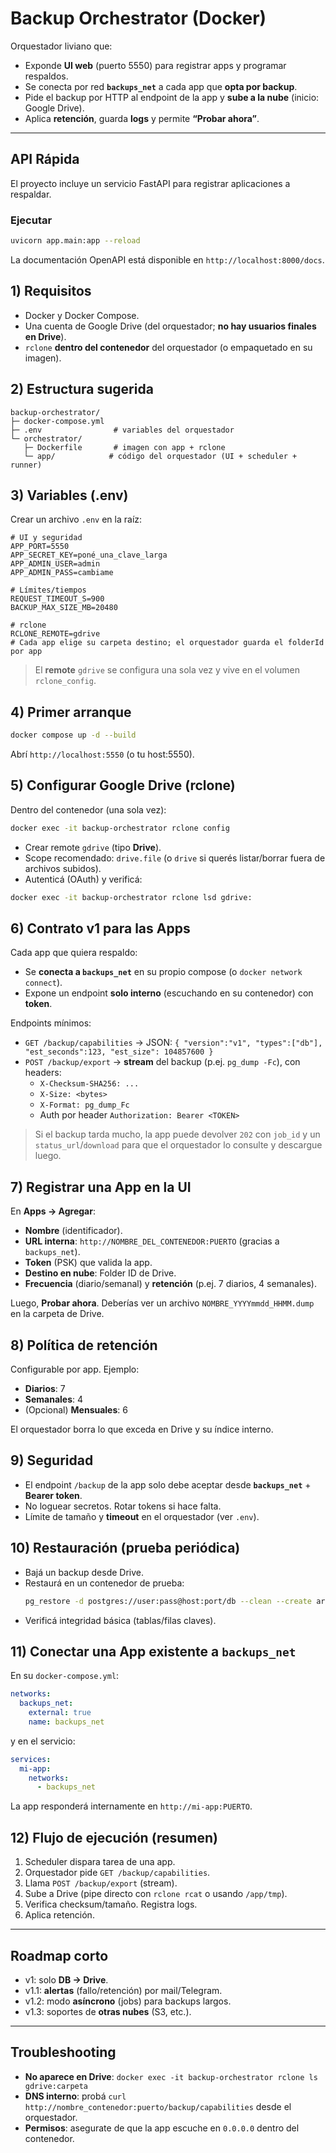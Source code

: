 # Backup Orchestrator (Docker)

Orquestador liviano que:
- Exponde **UI web** (puerto 5550) para registrar apps y programar respaldos.
- Se conecta por red **`backups_net`** a cada app que **opta por backup**.
- Pide el backup por HTTP al endpoint de la app y **sube a la nube** (inicio: Google Drive).
- Aplica **retención**, guarda **logs** y permite **“Probar ahora”**.

---

## API Rápida

El proyecto incluye un servicio FastAPI para registrar aplicaciones a respaldar.

### Ejecutar

```bash
uvicorn app.main:app --reload
```

La documentación OpenAPI está disponible en `http://localhost:8000/docs`.

## 1) Requisitos
- Docker y Docker Compose.
- Una cuenta de Google Drive (del orquestador; **no hay usuarios finales en Drive**).
- `rclone` **dentro del contenedor** del orquestador (o empaquetado en su imagen).

## 2) Estructura sugerida
```
backup-orchestrator/
├─ docker-compose.yml
├─ .env                # variables del orquestador
└─ orchestrator/
   ├─ Dockerfile       # imagen con app + rclone
   └─ app/            # código del orquestador (UI + scheduler + runner)
```

## 3) Variables (.env)
Crear un archivo `.env` en la raíz:

```
# UI y seguridad
APP_PORT=5550
APP_SECRET_KEY=poné_una_clave_larga
APP_ADMIN_USER=admin
APP_ADMIN_PASS=cambiame

# Límites/tiempos
REQUEST_TIMEOUT_S=900
BACKUP_MAX_SIZE_MB=20480

# rclone
RCLONE_REMOTE=gdrive
# Cada app elige su carpeta destino; el orquestador guarda el folderId por app
```

> El **remote** `gdrive` se configura una sola vez y vive en el volumen `rclone_config`.

## 4) Primer arranque
```bash
docker compose up -d --build
```
Abrí `http://localhost:5550` (o tu host:5550).

## 5) Configurar Google Drive (rclone)
Dentro del contenedor (una sola vez):
```bash
docker exec -it backup-orchestrator rclone config
```
- Crear remote `gdrive` (tipo **Drive**).
- Scope recomendado: `drive.file` (o `drive` si querés listar/borrar fuera de archivos subidos).
- Autenticá (OAuth) y verificá:
```bash
docker exec -it backup-orchestrator rclone lsd gdrive:
```

## 6) Contrato v1 para las Apps
Cada app que quiera respaldo:
- Se **conecta a `backups_net`** en su propio compose (o `docker network connect`).
- Expone un endpoint **solo interno** (escuchando en su contenedor) con **token**.

Endpoints mínimos:
- `GET /backup/capabilities` → JSON: `{ "version":"v1", "types":["db"], "est_seconds":123, "est_size": 104857600 }`
- `POST /backup/export` → **stream** del backup (p.ej. `pg_dump -Fc`), con headers:
  - `X-Checksum-SHA256: ...`
  - `X-Size: <bytes>`
  - `X-Format: pg_dump_Fc`
  - Auth por header `Authorization: Bearer <TOKEN>`

> Si el backup tarda mucho, la app puede devolver `202` con `job_id` y un `status_url`/`download` para que el orquestador lo consulte y descargue luego.

## 7) Registrar una App en la UI
En **Apps → Agregar**:
- **Nombre** (identificador).
- **URL interna**: `http://NOMBRE_DEL_CONTENEDOR:PUERTO` (gracias a `backups_net`).
- **Token** (PSK) que valida la app.
- **Destino en nube**: Folder ID de Drive.
- **Frecuencia** (diario/semanal) y **retención** (p.ej. 7 diarios, 4 semanales).

Luego, **Probar ahora**. Deberías ver un archivo `NOMBRE_YYYYmmdd_HHMM.dump` en la carpeta de Drive.

## 8) Política de retención
Configurable por app. Ejemplo:
- **Diarios**: 7
- **Semanales**: 4
- (Opcional) **Mensuales**: 6

El orquestador borra lo que exceda en Drive y su índice interno.

## 9) Seguridad
- El endpoint `/backup` de la app solo debe aceptar desde **`backups_net`** + **Bearer token**.
- No loguear secretos. Rotar tokens si hace falta.
- Límite de tamaño y **timeout** en el orquestador (ver `.env`).

## 10) Restauración (prueba periódica)
- Bajá un backup desde Drive.
- Restaurá en un contenedor de prueba:
  ```bash
  pg_restore -d postgres://user:pass@host:port/db --clean --create archivo.dump
  ```
- Verificá integridad básica (tablas/filas claves).

## 11) Conectar una App existente a `backups_net`
En su `docker-compose.yml`:
```yaml
networks:
  backups_net:
    external: true
    name: backups_net
```
y en el servicio:
```yaml
services:
  mi-app:
    networks:
      - backups_net
```
La app responderá internamente en `http://mi-app:PUERTO`.

## 12) Flujo de ejecución (resumen)
1. Scheduler dispara tarea de una app.
2. Orquestador pide `GET /backup/capabilities`.
3. Llama `POST /backup/export` (stream).
4. Sube a Drive (pipe directo con `rclone rcat` o usando `/app/tmp`).
5. Verifica checksum/tamaño. Registra logs.
6. Aplica retención.

---

## Roadmap corto
- v1: solo **DB → Drive**.
- v1.1: **alertas** (fallo/retención) por mail/Telegram.
- v1.2: modo **asíncrono** (jobs) para backups largos.
- v1.3: soportes de **otras nubes** (S3, etc.).

---

## Troubleshooting
- **No aparece en Drive**: `docker exec -it backup-orchestrator rclone ls gdrive:carpeta`
- **DNS interno**: probá `curl http://nombre_contenedor:puerto/backup/capabilities` desde el orquestador.
- **Permisos**: asegurate de que la app escuche en `0.0.0.0` dentro del contenedor.
